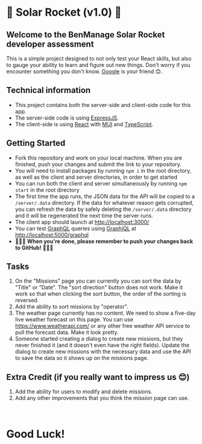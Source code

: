 # 🚀 Solar Rocket (v1.0) 🚀

## Welcome to the BenManage Solar Rocket developer assessment

This is a simple project designed to not only test your React skills, but also to gauge your ability to learn and figure out new things. Don't worry if you encounter something you don't know. [Google](https://www.google.com/) is your friend 😊.

## Technical information

- This project contains both the server-side and client-side code for this app.
- The server-side code is using [ExpressJS](https://expressjs.com/).
- The client-side is using [React](https://reactjs.org/) with [MUI](https://mui.com/) and [TypeScript](https://www.typescriptlang.org/).

## Getting Started
- Fork this repository and work on your local machine. When you are finished, push your changes and submit the link to your repository.
- You will need to install packages by running `npm i` in the root directory, as well as the client and server directories, in order to get started
- You can run both the client and server simultaneously by running `npm start` in the root directory
- The first time the app runs, the JSON data for the API will be copied to a `/server/.data` directory. If the data for whatever reason gets corrupted, you can refresh the data by safely deleting the `/server/.data` directory and it will be regenerated the next time the server runs.
- The client app should launch at [http://localhost:3000/](http://localhost:3000/)
- You can test [GraphQL](https://graphql.org/) queries using [GraphiQL](https://github.com/graphql/graphiql/tree/main/packages/graphiql#readme) at [http://localhost:5000/graphql](http://localhost:5000/graphql)
- 🚨🚨🚨 **When you're done, please remember to push your changes back to GitHub!** 🚨🚨🚨

## Tasks

1. On the "Missions" page you can currently you can sort the data by "Title" or "Date". The "sort direction" button does not work. Make it work so that when clicking the sort button, the order of the sorting is reversed.
1. Add the ability to sort missions by "operator".
1. The weather page currently has no content. We need to show a five-day live weather forecast on this page. You can use https://www.weatherapi.com/ or any other free weather API service to pull the forecast data. Make it look pretty.
1. Someone started creating a dialog to create new missions, but they never finished it (and it doesn't even have the right fields). Update the dialog to create new missions with the necessary data and use the API to save the data so it shows up on the missions page.

## Extra Credit (if you really want to impress us 😊)
1. Add the ability for users to modify and delete missions.
1. Add any other improvements that you think the mission page can use.

&nbsp;
# Good Luck!